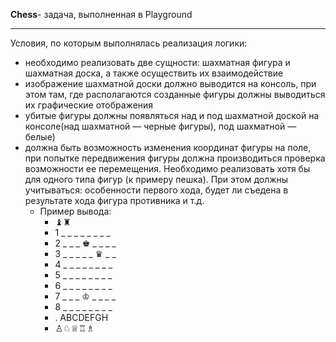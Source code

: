 __Chess__- задача, выполненная в Playground
* * * 
Условия, по которым выполнялась реализация логики:
- необходимо реализовать две сущности: шахматная фигура и шахматная доска, а также осуществить их взаимодействие
- изображение шахматной доски должно выводится на консоль, при этом там, где располагаются созданные фигуры должны выводиться их графические отображения
- убитые фигуры должны появляться над и под шахматной доской на консоле(над шахматной — черные фигуры), под шахматной — белые)
- должна быть возможность изменения координат фигуры на поле, при попытке передвижения фигуры должна производиться проверка возможности ее перемещения. Необходимо реализовать хотя бы для одного типа фигур (к примеру пешка). При этом должны учитываться: особенности первого хода, будет ли съедена в результате хода фигура противника и т.д.
    - Пример вывода:
        - ♝♜
        - 1 _ _ _ _ _ _ _ _
        - 2 _ _ _ ♚ _ _ _ _
        - 3 _ _ _ _ _ ♛ _ _
        - 4 _ _ _ _ _ _ _ _
        - 5 _ _ _ _ _ _ _ _
        - 6 _ _ _ _ _ _ _ _
        - 7 _ _ _ ♔ _ _ _ _
        - 8 _ _ _ _ _ _ _ _
        - . ABCDEFGH
        - ♙♘♕♖♗
